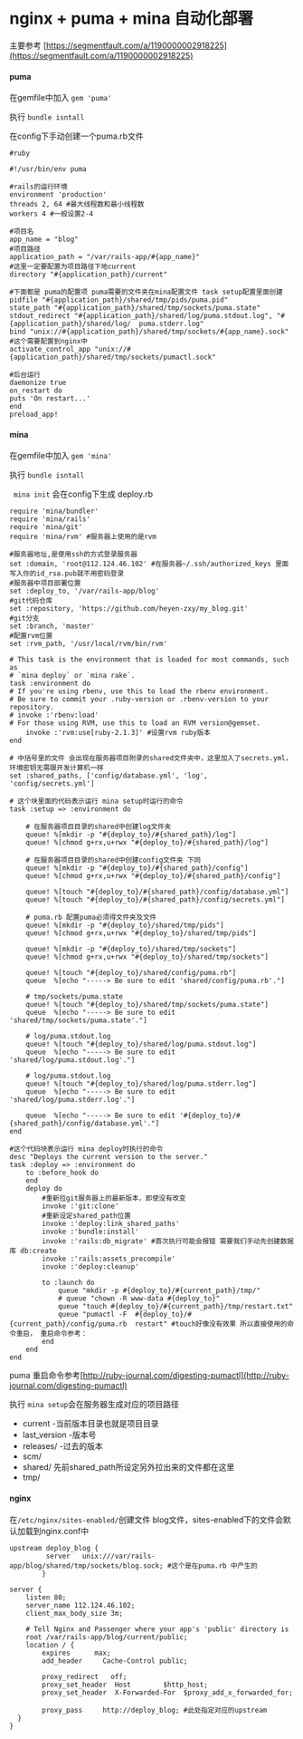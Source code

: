 # nginx + puma + mina 自动化部署
主要参考 [https://segmentfault.com/a/1190000002918225](https://segmentfault.com/a/1190000002918225)
#### puma
 在gemfile中加入 ` gem 'puma' `
  
 执行 ` bundle isntall `
 
 在config下手动创建一个puma.rb文件
  
 	
 	#ruby

	#!/usr/bin/env puma

	#rails的运行环境
	environment 'production'
	threads 2, 64 #最大线程数和最小线程数
	workers 4 #一般设置2-4

	#项目名
	app_name = "blog"
	#项目路径
	application_path = "/var/rails-app/#{app_name}"
	#这里一定要配置为项目路径下地current
	directory "#{application_path}/current"

	#下面都是 puma的配置项 puma需要的文件夹在mina配置文件 task setup配置里面创建
	pidfile "#{application_path}/shared/tmp/pids/puma.pid"
	state_path "#{application_path}/shared/tmp/sockets/puma.state"
	stdout_redirect "#{application_path}/shared/log/puma.stdout.log", "#{application_path}/shared/log/	puma.stderr.log"
	bind "unix://#{application_path}/shared/tmp/sockets/#{app_name}.sock" #这个需要配置到nginx中
	activate_control_app "unix://#{application_path}/shared/tmp/sockets/pumactl.sock"

	#后台运行
	daemonize true
	on_restart do
  	puts 'On restart...'
	end
	preload_app! 
 
#### mina
在gemfile中加入 ` gem 'mina' `
  
 执行 ` bundle isntall `
 
 ` mina init` 会在config下生成 deploy.rb
 
 	require 'mina/bundler'
	require 'mina/rails'
	require 'mina/git'
	require 'mina/rvm' #服务器上使用的是rvm

	#服务器地址,是使用ssh的方式登录服务器 
	set :domain, 'root@112.124.46.102' #在服务器~/.ssh/authorized_keys 里面写入你的id_rsa.pub就不用密码登录
	#服务器中项目部署位置
	set :deploy_to, '/var/rails-app/blog'
	#git代码仓库
	set :repository, 'https://github.com/heyen-zxy/my_blog.git'
	#git分支
	set :branch, 'master'
	#配置rvm位置
	set :rvm_path, '/usr/local/rvm/bin/rvm'
	
	# This task is the environment that is loaded for most commands, such as
	# `mina deploy` or `mina rake`.
	task :environment do
  	# If you're using rbenv, use this to load the rbenv environment.
  	# Be sure to commit your .ruby-version or .rbenv-version to your repository.
  	# invoke :'rbenv:load'
	# For those using RVM, use this to load an RVM version@gemset.
  		invoke :'rvm:use[ruby-2.1.3]' #设置rvm ruby版本
	end

	# 中括号里的文件 会出现在服务器项目附录的shared文件夹中，这里加入了secrets.yml，环境密钥无需跟开发计算机一样
	set :shared_paths, ['config/database.yml', 'log', 'config/secrets.yml']

	# 这个块里面的代码表示运行 mina setup时运行的命令
	task :setup => :environment do

  		# 在服务器项目目录的shared中创建log文件夹
  		queue! %[mkdir -p "#{deploy_to}/#{shared_path}/log"]
  		queue! %[chmod g+rx,u+rwx "#{deploy_to}/#{shared_path}/log"]

  		# 在服务器项目目录的shared中创建config文件夹 下同
  		queue! %[mkdir -p "#{deploy_to}/#{shared_path}/config"]
  		queue! %[chmod g+rx,u+rwx "#{deploy_to}/#{shared_path}/config"]

  		queue! %[touch "#{deploy_to}/#{shared_path}/config/database.yml"]
  		queue! %[touch "#{deploy_to}/#{shared_path}/config/secrets.yml"]

  		# puma.rb 配置puma必须得文件夹及文件
  		queue! %[mkdir -p "#{deploy_to}/shared/tmp/pids"]
  		queue! %[chmod g+rx,u+rwx "#{deploy_to}/shared/tmp/pids"]

  		queue! %[mkdir -p "#{deploy_to}/shared/tmp/sockets"]
  		queue! %[chmod g+rx,u+rwx "#{deploy_to}/shared/tmp/sockets"]

  		queue! %[touch "#{deploy_to}/shared/config/puma.rb"]
  		queue  %[echo "-----> Be sure to edit 'shared/config/puma.rb'."]

  		# tmp/sockets/puma.state
  		queue! %[touch "#{deploy_to}/shared/tmp/sockets/puma.state"]
  		queue  %[echo "-----> Be sure to edit 'shared/tmp/sockets/puma.state'."]

  		# log/puma.stdout.log
  		queue! %[touch "#{deploy_to}/shared/log/puma.stdout.log"]
  		queue  %[echo "-----> Be sure to edit 'shared/log/puma.stdout.log'."]

  		# log/puma.stdout.log
  		queue! %[touch "#{deploy_to}/shared/log/puma.stderr.log"]
  		queue  %[echo "-----> Be sure to edit 'shared/log/puma.stderr.log'."]

  		queue  %[echo "-----> Be sure to edit '#{deploy_to}/#{shared_path}/config/database.yml'."]
	end

	#这个代码块表示运行 mina deploy时执行的命令
	desc "Deploys the current version to the server."
	task :deploy => :environment do
  		to :before_hook do
  		end
  		deploy do
    		#重新拉git服务器上的最新版本，即使没有改变
    		invoke :'git:clone'
    		#重新设定shared_path位置
    		invoke :'deploy:link_shared_paths'
    		invoke :'bundle:install'
    		invoke :'rails:db_migrate' #首次执行可能会报错 需要我们手动先创建数据库 db:create
    		invoke :'rails:assets_precompile'
    		invoke :'deploy:cleanup'

    		to :launch do
      			queue "mkdir -p #{deploy_to}/#{current_path}/tmp/"
      			# queue "chown -R www-data #{deploy_to}"
      			queue "touch #{deploy_to}/#{current_path}/tmp/restart.txt" 
      			queue "pumactl -F  #{deploy_to}/#{current_path}/config/puma.rb  restart" #touch好像没有效果 所以直接使用的命令重启， 重启命令参考：
    		end
  		end
	end
	
puma 重启命令参考[http://ruby-journal.com/digesting-pumactl](http://ruby-journal.com/digesting-pumactl)

执行 ` mina setup `会在服务器生成对应的项目路径

* current -当前版本目录也就是项目目录
* last_version -版本号
* releases/ -过去的版本
* scm/
* shared/ 先前shared_path所设定另外拉出来的文件都在这里
* tmp/


#### nginx
在` /etc/nginx/sites-enabled/ `创建文件 blog文件，sites-enabled下的文件会默认加载到nginx.conf中

	upstream deploy_blog {
	         server   unix:///var/rails-app/blog/shared/tmp/sockets/blog.sock; #这个是在puma.rb 中产生的
	        }
	
	server {
	    listen 80;
	    server_name 112.124.46.102;
	    client_max_body_size 3m;
	
	    # Tell Nginx and Passenger where your app's 'public' directory is
	    root /var/rails-app/blog/current/public;
	    location / {
	        expires      max;
	        add_header     Cache-Control public;
	
	        proxy_redirect   off;
	        proxy_set_header  Host        $http_host;
	        proxy_set_header  X-Forwarded-For  $proxy_add_x_forwarded_for;
	
	        proxy_pass     http://deploy_blog; #此处指定对应的upstream
	  }
	}
  